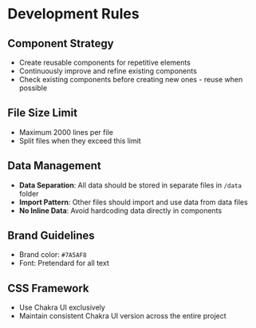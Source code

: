 # Development Rules

## Component Strategy
- Create reusable components for repetitive elements
- Continuously improve and refine existing components
- Check existing components before creating new ones - reuse when possible

## File Size Limit
- Maximum 2000 lines per file
- Split files when they exceed this limit

## Data Management
- **Data Separation**: All data should be stored in separate files in `/data` folder
- **Import Pattern**: Other files should import and use data from data files
- **No Inline Data**: Avoid hardcoding data directly in components

## Brand Guidelines
- Brand color: `#7A5AF8`
- Font: Pretendard for all text

## CSS Framework
- Use Chakra UI exclusively
- Maintain consistent Chakra UI version across the entire project